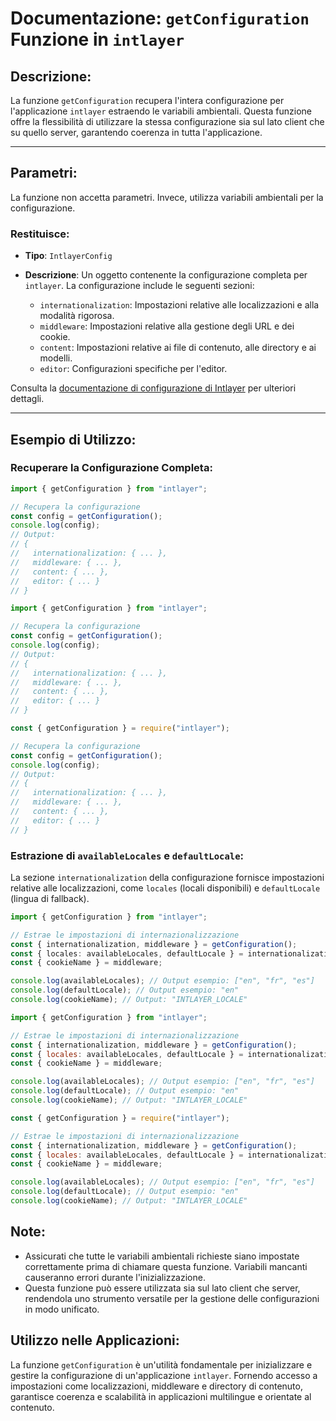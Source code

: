 # Documentazione: `getConfiguration` Funzione in `intlayer`

## Descrizione:

La funzione `getConfiguration` recupera l'intera configurazione per l'applicazione `intlayer` estraendo le variabili ambientali. Questa funzione offre la flessibilità di utilizzare la stessa configurazione sia sul lato client che su quello server, garantendo coerenza in tutta l'applicazione.

---

## Parametri:

La funzione non accetta parametri. Invece, utilizza variabili ambientali per la configurazione.

### Restituisce:

- **Tipo**: `IntlayerConfig`
- **Descrizione**: Un oggetto contenente la configurazione completa per `intlayer`. La configurazione include le seguenti sezioni:

  - `internationalization`: Impostazioni relative alle localizzazioni e alla modalità rigorosa.
  - `middleware`: Impostazioni relative alla gestione degli URL e dei cookie.
  - `content`: Impostazioni relative ai file di contenuto, alle directory e ai modelli.
  - `editor`: Configurazioni specifiche per l'editor.

Consulta la [documentazione di configurazione di Intlayer](https://github.com/aymericzip/intlayer/blob/main/docs/it/configuration.md) per ulteriori dettagli.

---

## Esempio di Utilizzo:

### Recuperare la Configurazione Completa:

```typescript codeFormat="typescript"
import { getConfiguration } from "intlayer";

// Recupera la configurazione
const config = getConfiguration();
console.log(config);
// Output:
// {
//   internationalization: { ... },
//   middleware: { ... },
//   content: { ... },
//   editor: { ... }
// }
```

```javascript codeFormat="esm"
import { getConfiguration } from "intlayer";

// Recupera la configurazione
const config = getConfiguration();
console.log(config);
// Output:
// {
//   internationalization: { ... },
//   middleware: { ... },
//   content: { ... },
//   editor: { ... }
// }
```

```javascript codeFormat="commonjs"
const { getConfiguration } = require("intlayer");

// Recupera la configurazione
const config = getConfiguration();
console.log(config);
// Output:
// {
//   internationalization: { ... },
//   middleware: { ... },
//   content: { ... },
//   editor: { ... }
// }
```

### Estrazione di `availableLocales` e `defaultLocale`:

La sezione `internationalization` della configurazione fornisce impostazioni relative alle localizzazioni, come `locales` (locali disponibili) e `defaultLocale` (lingua di fallback).

```typescript codeFormat="typescript"
import { getConfiguration } from "intlayer";

// Estrae le impostazioni di internazionalizzazione
const { internationalization, middleware } = getConfiguration();
const { locales: availableLocales, defaultLocale } = internationalization;
const { cookieName } = middleware;

console.log(availableLocales); // Output esempio: ["en", "fr", "es"]
console.log(defaultLocale); // Output esempio: "en"
console.log(cookieName); // Output: "INTLAYER_LOCALE"
```

```javascript codeFormat="esm"
import { getConfiguration } from "intlayer";

// Estrae le impostazioni di internazionalizzazione
const { internationalization, middleware } = getConfiguration();
const { locales: availableLocales, defaultLocale } = internationalization;
const { cookieName } = middleware;

console.log(availableLocales); // Output esempio: ["en", "fr", "es"]
console.log(defaultLocale); // Output esempio: "en"
console.log(cookieName); // Output: "INTLAYER_LOCALE"
```

```javascript codeFormat="commonjs"
const { getConfiguration } = require("intlayer");

// Estrae le impostazioni di internazionalizzazione
const { internationalization, middleware } = getConfiguration();
const { locales: availableLocales, defaultLocale } = internationalization;
const { cookieName } = middleware;

console.log(availableLocales); // Output esempio: ["en", "fr", "es"]
console.log(defaultLocale); // Output esempio: "en"
console.log(cookieName); // Output: "INTLAYER_LOCALE"
```

## Note:

- Assicurati che tutte le variabili ambientali richieste siano impostate correttamente prima di chiamare questa funzione. Variabili mancanti causeranno errori durante l'inizializzazione.
- Questa funzione può essere utilizzata sia sul lato client che server, rendendola uno strumento versatile per la gestione delle configurazioni in modo unificato.

## Utilizzo nelle Applicazioni:

La funzione `getConfiguration` è un'utilità fondamentale per inizializzare e gestire la configurazione di un'applicazione `intlayer`. Fornendo accesso a impostazioni come localizzazioni, middleware e directory di contenuto, garantisce coerenza e scalabilità in applicazioni multilingue e orientate al contenuto.
